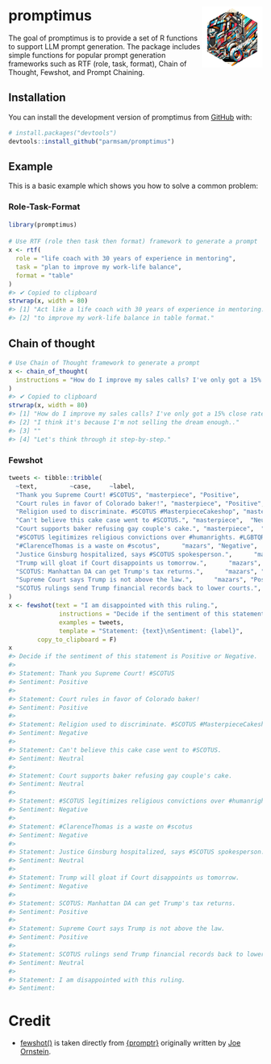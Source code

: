 
<!-- README.md is generated from README.Rmd. Please edit that file -->

# promptimus <img src="man/figures/logo.png" align="right" height="120" alt="" />

<!-- badges: start -->
<!-- badges: end -->

The goal of promptimus is to provide a set of R functions to support LLM
prompt generation. The package includes simple functions for popular
prompt generation frameworks such as RTF (role, task, format), Chain of
Thought, Fewshot, and Prompt Chaining.

## Installation

You can install the development version of promptimus from
[GitHub](https://github.com/) with:

``` r
# install.packages("devtools")
devtools::install_github("parmsam/promptimus")
```

## Example

This is a basic example which shows you how to solve a common problem:

### Role-Task-Format

``` r
library(promptimus)

# Use RTF (role then task then format) framework to generate a prompt
x <- rtf(
  role = "life coach with 30 years of experience in mentoring",   
  task = "plan to improve my work-life balance", 
  format = "table"
)
#> ✔ Copied to clipboard
strwrap(x, width = 80)
#> [1] "Act like a life coach with 30 years of experience in mentoring. Give me a plan"
#> [2] "to improve my work-life balance in table format."
```

## Chain of thought

``` r
# Use Chain of Thought framework to generate a prompt
x <- chain_of_thought(
  instructions = "How do I improve my sales calls? I've only got a 15% close rate right now, and I think it's because I'm not selling the dream enough."
)
#> ✔ Copied to clipboard
strwrap(x, width = 80)
#> [1] "How do I improve my sales calls? I've only got a 15% close rate right now, and"
#> [2] "I think it's because I'm not selling the dream enough.."                       
#> [3] ""                                                                              
#> [4] "Let's think through it step-by-step."
```

### Fewshot

``` r
tweets <- tibble::tribble(
  ~text,         ~case,     ~label,
  "Thank you Supreme Court! #SCOTUS", "masterpiece", "Positive",
  "Court rules in favor of Colorado baker!", "masterpiece", "Positive",
  "Religion used to discriminate. #SCOTUS #MasterpieceCakeshop", "masterpiece", "Negative",
  "Can't believe this cake case went to #SCOTUS.", "masterpiece",  "Neutral",
  "Court supports baker refusing gay couple's cake.", "masterpiece",  "Neutral",
  "#SCOTUS legitimizes religious convictions over #humanrights. #LGBTQRights", "masterpiece", "Negative",
  "#ClarenceThomas is a waste on #scotus",      "mazars", "Negative",
  "Justice Ginsburg hospitalized, says #SCOTUS spokesperson.",      "mazars",  "Neutral",
  "Trump will gloat if Court disappoints us tomorrow.",      "mazars", "Negative",
  "SCOTUS: Manhattan DA can get Trump's tax returns.",      "mazars", "Positive",
  "Supreme Court says Trump is not above the law.",      "mazars", "Positive",
  "SCOTUS rulings send Trump financial records back to lower courts.",      "mazars",  "Neutral"
)
x <- fewshot(text = "I am disappointed with this ruling.",
              instructions = "Decide if the sentiment of this statement is Positive or Negative.",
              examples = tweets,
              template = "Statement: {text}\nSentiment: {label}",
        copy_to_clipboard = F)
x
#> Decide if the sentiment of this statement is Positive or Negative.
#> 
#> Statement: Thank you Supreme Court! #SCOTUS
#> Sentiment: Positive
#> 
#> Statement: Court rules in favor of Colorado baker!
#> Sentiment: Positive
#> 
#> Statement: Religion used to discriminate. #SCOTUS #MasterpieceCakeshop
#> Sentiment: Negative
#> 
#> Statement: Can't believe this cake case went to #SCOTUS.
#> Sentiment: Neutral
#> 
#> Statement: Court supports baker refusing gay couple's cake.
#> Sentiment: Neutral
#> 
#> Statement: #SCOTUS legitimizes religious convictions over #humanrights. #LGBTQRights
#> Sentiment: Negative
#> 
#> Statement: #ClarenceThomas is a waste on #scotus
#> Sentiment: Negative
#> 
#> Statement: Justice Ginsburg hospitalized, says #SCOTUS spokesperson.
#> Sentiment: Neutral
#> 
#> Statement: Trump will gloat if Court disappoints us tomorrow.
#> Sentiment: Negative
#> 
#> Statement: SCOTUS: Manhattan DA can get Trump's tax returns.
#> Sentiment: Positive
#> 
#> Statement: Supreme Court says Trump is not above the law.
#> Sentiment: Positive
#> 
#> Statement: SCOTUS rulings send Trump financial records back to lower courts.
#> Sentiment: Neutral
#> 
#> Statement: I am disappointed with this ruling.
#> Sentiment:
```

# Credit

- [fewshot()](R/fewshot.R) is taken directly from
  [{promptr}](https://github.com/joeornstein/promptr) originally written
  by [Joe Ornstein](https://github.com/joeornstein).

